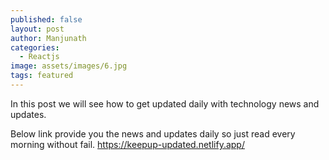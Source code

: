 ```yaml
---
published: false
layout: post
author: Manjunath
categories:
  - Reactjs
image: assets/images/6.jpg
tags: featured
---
```

In this post we will see how to get updated daily with technology news and updates.

Below link provide you the news and updates daily so just read every morning without fail.
https://keepup-updated.netlify.app/
